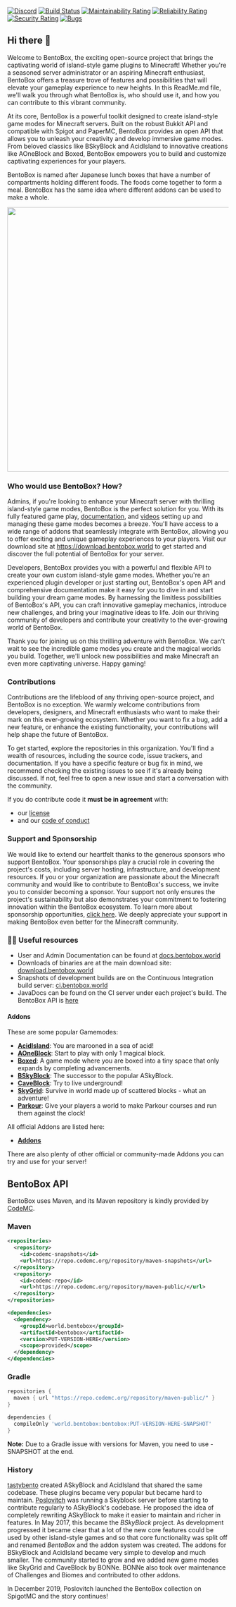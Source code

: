 [![Discord](https://img.shields.io/discord/272499714048524288.svg?logo=discord)](https://discord.bentobox.world)
[![Build Status](https://ci.codemc.org/buildStatus/icon?job=BentoBoxWorld/BentoBox)](https://ci.codemc.org/job/BentoBoxWorld/job/BentoBox/)
[![Maintainability Rating](https://sonarcloud.io/api/project_badges/measure?project=BentoBoxWorld_BentoBox&metric=sqale_rating)](https://sonarcloud.io/dashboard?id=BentoBoxWorld_BentoBox)
[![Reliability Rating](https://sonarcloud.io/api/project_badges/measure?project=BentoBoxWorld_BentoBox&metric=reliability_rating)](https://sonarcloud.io/dashboard?id=BentoBoxWorld_BentoBox)
[![Security Rating](https://sonarcloud.io/api/project_badges/measure?project=BentoBoxWorld_BentoBox&metric=security_rating)](https://sonarcloud.io/dashboard?id=BentoBoxWorld_BentoBox)
[![Bugs](https://sonarcloud.io/api/project_badges/measure?project=BentoBoxWorld_BentoBox&metric=bugs)](https://sonarcloud.io/dashboard?id=BentoBoxWorld_BentoBox)


## Hi there 👋
Welcome to BentoBox, the exciting open-source project that brings the captivating world of island-style game plugins to Minecraft! Whether you're a seasoned server administrator or an aspiring Minecraft enthusiast, BentoBox offers a treasure trove of features and possibilities that will elevate your gameplay experience to new heights. In this ReadMe.md file, we'll walk you through what BentoBox is, who should use it, and how you can contribute to this vibrant community.

At its core, BentoBox is a powerful toolkit designed to create island-style game modes for Minecraft servers. Built on the robust Bukkit API and compatible with Spigot and PaperMC, BentoBox provides an open API that allows you to unleash your creativity and develop immersive game modes. From beloved classics like BSkyBlock and AcidIsland to innovative creations like AOneBlock and Boxed, BentoBox empowers you to build and customize captivating experiences for your players. 

BentoBox is named after Japanese lunch boxes that have a number of compartments holding different foods. The foods come together to form a meal. BentoBox has the same idea where different addons can be used to make a whole.

<img src="https://github.com/BentoBoxWorld/.github/assets/4407265/2e953053-e76f-46a5-b869-de6813c28f67" width="600">

### Who would use BentoBox? How?

Admins, if you're looking to enhance your Minecraft server with thrilling island-style game modes, BentoBox is the perfect solution for you. With its fully featured game play, [documentation](https://docs.bentobox.world), and [videos](https://www.youtube.com/@bentoboxworld7447/featured) setting up and managing these game modes becomes a breeze. You'll have access to a wide range of addons that seamlessly integrate with BentoBox, allowing you to offer exciting and unique gameplay experiences to your players. Visit our download site at https://download.bentobox.world to get started and discover the full potential of BentoBox for your server.

Developers, BentoBox provides you with a powerful and flexible API to create your own custom island-style game modes. Whether you're an experienced plugin developer or just starting out, BentoBox's open API and comprehensive documentation make it easy for you to dive in and start building your dream game modes. By harnessing the limitless possibilities of BentoBox's API, you can craft innovative gameplay mechanics, introduce new challenges, and bring your imaginative ideas to life. Join our thriving community of developers and contribute your creativity to the ever-growing world of BentoBox.

Thank you for joining us on this thrilling adventure with BentoBox. We can't wait to see the incredible game modes you create and the magical worlds you build. Together, we'll unlock new possibilities and make Minecraft an even more captivating universe. Happy gaming!

### Contributions

Contributions are the lifeblood of any thriving open-source project, and BentoBox is no exception. We warmly welcome contributions from developers, designers, and Minecraft enthusiasts who want to make their mark on this ever-growing ecosystem. Whether you want to fix a bug, add a new feature, or enhance the existing functionality, your contributions will help shape the future of BentoBox.

To get started, explore the repositories in this organization. You'll find a wealth of resources, including the source code, issue trackers, and documentation. If you have a specific feature or bug fix in mind, we recommend checking the existing issues to see if it's already being discussed. If not, feel free to open a new issue and start a conversation with the community.

If you do contribute code it **must be in agreement** with:
* our [license](https://github.com/BentoBoxWorld/BentoBox/blob/develop/LICENSE)
* and our [code of conduct](https://github.com/BentoBoxWorld/.github/blob/master/CODE_OF_CONDUCT.md)

### Support and Sponsorship

We would like to extend our heartfelt thanks to the generous sponsors who support BentoBox. Your sponsorships play a crucial role in covering the project's costs, including server hosting, infrastructure, and development resources. If you or your organization are passionate about the Minecraft community and would like to contribute to BentoBox's success, we invite you to consider becoming a sponsor. Your support not only ensures the project's sustainability but also demonstrates your commitment to fostering innovation within the BentoBox ecosystem. To learn more about sponsorship opportunities, [click here](https://github.com/sponsors/tastybento). We deeply appreciate your support in making BentoBox even better for the Minecraft community.

### 👩‍💻 Useful resources

- User and Admin Documentation can be found at [docs.bentobox.world](https://docs.bentobox.world)
- Downloads of binaries are at the main download site: [download.bentobox.world](https://download.bentobox.world)
- Snapshots of development builds are on the Continuous Integration build server: [ci.bentobox.world](https://ci.bentobox.world)
- JavaDocs can be found on the CI server under each project's build. The BentoBox API is [here](https://ci.codemc.io/job/BentoBoxWorld/job/BentoBox/ws/target/apidocs/index.html)

#### Addons
These are some popular Gamemodes:
* [**AcidIsland**](https://github.com/BentoBoxWorld/AcidIsland): You are marooned in a sea of acid!
* [**AOneBlock**](https://github.com/BentoBoxWorld/AOneBlock): Start to play with only 1 magical block.
* [**Boxed**](https://github.com/BentoBoxWorld/Boxed): A game mode where you are boxed into a tiny space that only expands by completing advancements.
* [**BSkyBlock**](https://github.com/BentoBoxWorld/BSkyBlock): The successor to the popular ASkyBlock.
* [**CaveBlock**](https://github.com/BentoBoxWorld/CaveBlock): Try to live underground!
* [**SkyGrid**](https://github.com/BentoBoxWorld/SkyGrid): Survive in world made up of scattered blocks - what an adventure!
* [**Parkour**](https://github.com/BentoBoxWorld/Parkour): Give your players a world to make Parkour courses and run them against the clock!

All official Addons are listed here:
* [**Addons**](https://github.com/BentoBoxWorld/BentoBox/blob/develop/ADDON.md)

There are also plenty of other official or community-made Addons you can try and use for your server!

## BentoBox API

BentoBox uses Maven, and its Maven repository is kindly provided by [CodeMC](https://codemc.org).

### Maven
```xml
<repositories>
  <repository>
    <id>codemc-snapshots</id>
    <url>https://repo.codemc.org/repository/maven-snapshots</url>
  </repository>
  <repository>
    <id>codemc-repo</id>
    <url>https://repo.codemc.org/repository/maven-public/</url>
  </repository>
</repositories>

<dependencies>
  <dependency>
    <groupId>world.bentobox</groupId>
    <artifactId>bentobox</artifactId>
    <version>PUT-VERSION-HERE</version>
    <scope>provided</scope>
  </dependency>
</dependencies>
```

### Gradle
```groovy
repositories {
  maven { url "https://repo.codemc.org/repository/maven-public/" }
}

dependencies {
  compileOnly 'world.bentobox:bentobox:PUT-VERSION-HERE-SNAPSHOT'
}
```
**Note:** Due to a Gradle issue with versions for Maven, you need to use -SNAPSHOT at the end.

### History

[tastybento](https://github.com/tastybento) created ASkyBlock and AcidIsland that shared the same codebase. These plugins became very popular but became hard to maintain.
[Poslovitch](https://github.com/Poslovitch) was running a Skyblock server before starting to contribute regularly to ASkyBlock's codebase. He proposed the idea of completely rewriting ASkyBlock
to make it easier to maintain and richer in features. In May 2017, this became the *BSkyBlock* project. As development progressed it became clear that a lot of the new core features could be used by other
island-style games and so that core functionality was split off and renamed *BentoBox* and the addon system was created. The addons for BSkyBlock and AcidIsland became very simple to develop and much smaller. 
The community started to grow and we added new game modes like SkyGrid and CaveBlock by BONNe. BONNe also took over maintenance of Challenges and Biomes and contributed to other addons.  

In December 2019, Poslovitch launched the BentoBox collection on SpigotMC and the story continues! 

